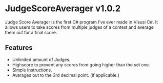 # JudgeScoreAverager v1.0.2

Judge Score Averager is the first C# program I've ever made in Visual C#. It allows users to take scores from multiple judges of a contest and average them out for a final score. 

## Features
* Unlimited amount of Judges.
* Highscore to prevent any scores from going higher than the set one.
* Simple instructions.
* Averages out to the 3rd decimal point. (if applicable.)
